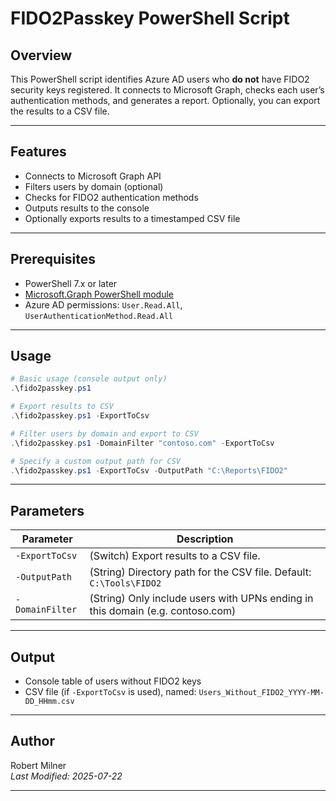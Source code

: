 # FIDO2Passkey PowerShell Script

## Overview

This PowerShell script identifies Azure AD users who **do not** have FIDO2 security keys registered. It connects to Microsoft Graph, checks each user’s authentication methods, and generates a report. Optionally, you can export the results to a CSV file.

---

## Features

- Connects to Microsoft Graph API
- Filters users by domain (optional)
- Checks for FIDO2 authentication methods
- Outputs results to the console
- Optionally exports results to a timestamped CSV file

---

## Prerequisites

- PowerShell 7.x or later
- [Microsoft.Graph PowerShell module](https://learn.microsoft.com/en-us/powershell/microsoftgraph/installation)
- Azure AD permissions: `User.Read.All`, `UserAuthenticationMethod.Read.All`

---

## Usage

```powershell
# Basic usage (console output only)
.\fido2passkey.ps1

# Export results to CSV
.\fido2passkey.ps1 -ExportToCsv

# Filter users by domain and export to CSV
.\fido2passkey.ps1 -DomainFilter "contoso.com" -ExportToCsv

# Specify a custom output path for CSV
.\fido2passkey.ps1 -ExportToCsv -OutputPath "C:\Reports\FIDO2"
```

---

## Parameters

| Parameter      | Description                                                                 |
| -------------- | --------------------------------------------------------------------------- |
| `-ExportToCsv` | (Switch) Export results to a CSV file.                                      |
| `-OutputPath`  | (String) Directory path for the CSV file. Default: `C:\Tools\FIDO2`         |
| `-DomainFilter`| (String) Only include users with UPNs ending in this domain (e.g. contoso.com) |

---

## Output

- Console table of users without FIDO2 keys
- CSV file (if `-ExportToCsv` is used), named: `Users_Without_FIDO2_YYYY-MM-DD_HHmm.csv`

---

## Author

Robert Milner  
_Last Modified: 2025-07-22_

---
